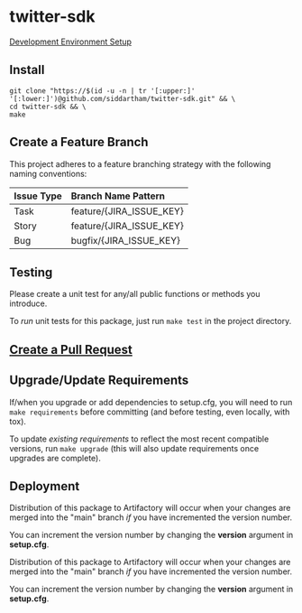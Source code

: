 # twitter-sdk

[Development Environment Setup](https://swoo.sh/38PnIMp)

## Install

```shell script
git clone "https://$(id -u -n | tr '[:upper:]' '[:lower:]')@github.com/siddartham/twitter-sdk.git" && \
cd twitter-sdk && \
make
```

## Create a Feature Branch

This project adheres to a feature branching strategy with the following naming
conventions:

| Issue Type  | Branch Name Pattern      |
|:------------|:-------------------------|
| Task        | feature/{JIRA_ISSUE_KEY} |
| Story       | feature/{JIRA_ISSUE_KEY} |
| Bug         | bugfix/{JIRA_ISSUE_KEY}  |

## Testing

Please create a unit test for any/all public functions or methods you
introduce.

To *run* unit tests for this package, just run `make test` in the project
directory.

## [Create a Pull Request](https://github.com/siddartham/twitter-sdk/pulls)

## Upgrade/Update Requirements

If/when you upgrade or add dependencies to setup.cfg, you will need to
run `make requirements` before committing (and before testing, even locally,
with tox).

To update *existing requirements* to reflect the most recent compatible
versions, run `make upgrade` (this will also update requirements once
upgrades are complete).

## Deployment

Distribution of this package to Artifactory will occur when your changes are
merged into the "main" branch *if* you have incremented the version number.

You can increment the version number by changing the **version** argument in
**setup.cfg**.

Distribution of this package to Artifactory will occur when your changes are
merged into the "main" branch *if* you have incremented the version number.

You can increment the version number by changing the **version** argument in
**setup.cfg**.
